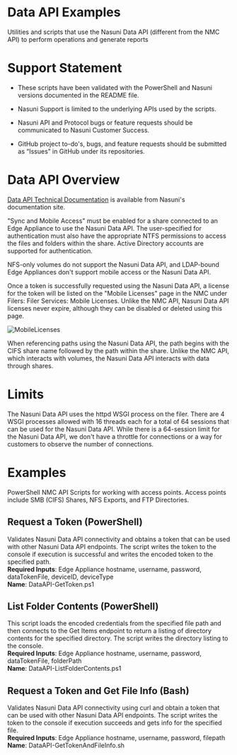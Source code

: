 # Data API Examples
Utilities and scripts that use the Nasuni Data API (different from the NMC API) to perform operations and generate reports

# Support Statement

*   These scripts have been validated with the PowerShell and Nasuni versions documented in the README file.
    
*   Nasuni Support is limited to the underlying APIs used by the scripts.
    
*   Nasuni API and Protocol bugs or feature requests should be communicated to Nasuni Customer Success.
    
*   GitHub project to-do's, bugs, and feature requests should be submitted as “Issues” in GitHub under its repositories.

# Data API Overview

[Data API Technical Documentation](http://b.link/Nasuni_API_Documentation) is available from Nasuni's documentation site.

"Sync and Mobile Access" must be enabled for a share connected to an Edge Appliance to use the Nasuni Data API. The user-specified for authentication must also have the appropriate NTFS permissions to access the files and folders within the share. Active Directory accounts are supported for authentication. 

NFS-only volumes do not support the Nasuni Data API, and LDAP-bound Edge Appliances don't support mobile access or the Nasuni Data API.

Once a token is successfully requested using the Nasuni Data API, a license for the token will be listed on the "Mobile Licenses" page in the NMC under Filers: Filer Services: Mobile Licenses. Unlike the NMC API, Nasuni Data API licenses never expire, although they can be disabled or deleted using this page.

![MobileLicenses](/Data_API/images/MobileLicenses.png)

When referencing paths using the Nasuni Data API, the path begins with the CIFS share name followed by the path within the share. Unlike the NMC API, which interacts with volumes, the Nasuni Data API interacts with data through shares.

# Limits
The Nasuni Data API uses the httpd WSGI process on the filer. There are 4 WSGI processes allowed with 16 threads each for a total of 64 sessions that can be used for the Nasuni Data API. While there is a 64-session limit for the Nasuni Data API, we don't have a throttle for connections or a way for customers to observe the number of connections.

# Examples
PowerShell NMC API Scripts for working with access points. Access points include SMB (CIFS) Shares, NFS Exports, and FTP Directories.

## Request a Token (PowerShell)
Validates Nasuni Data API connectivity and obtains a token that can be used with other Nasuni Data API endpoints. The script writes the token to the console if execution is successful and writes the encoded token to the specified path.\
**Required Inputs**: Edge Appliance hostname, username, password, dataTokenFile, deviceID, deviceType\
**Name**: DataAPI-GetToken.ps1

## List Folder Contents (PowerShell)
This script loads the encoded credentials from the specified file path and then connects to the Get Items endpoint to return a listing of directory contents for the specified directory. The script writes the directory listing to the console.\
**Required Inputs**: Edge Appliance hostname, username, password, dataTokenFile, folderPath\
**Name**: DataAPI-ListFolderContents.ps1

## Request a Token and Get File Info (Bash)
Validates Nasuni Data API connectivity using curl and obtain a token that can be used with other Nasuni Data API endpoints. The script writes the token to the console if execution succeeds and gets info for the specified file.\
**Required Inputs**: Edge Appliance hostname, username, password, filepath\
**Name**: DataAPI-GetTokenAndFileInfo.sh
